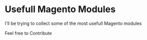 # Usefull Magento Modules

I'll be trying to collect some of the most usefull Magento modules

Feel free to Contribute
